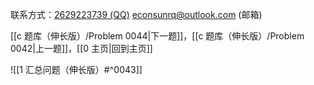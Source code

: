 联系方式：<a href="https://qm.qq.com/q/iA1sKuakak">2629223739 (QQ)</a> <a href="mailto:econsunrq@outlook.com">econsunrq@outlook.com (邮箱)</a>

[[c 题库（伸长版）/Problem 0044|下一题]]，[[c 题库（伸长版）/Problem 0042|上一题]]，[[0 主页|回到主页]]

![[1 汇总问题（伸长版）#^0043]]